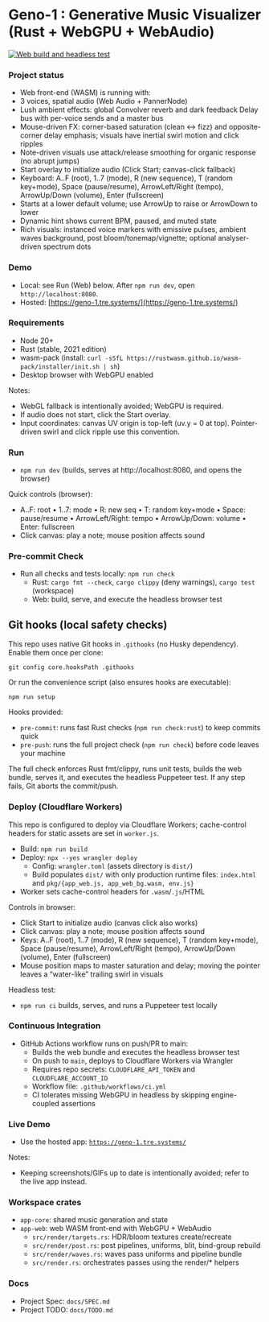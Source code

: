 # Geno-1 : Generative Music Visualizer (Rust + WebGPU + WebAudio)

[![Web build and headless test](https://github.com/rgilks/geno-1/actions/workflows/web-ci.yml/badge.svg)](https://github.com/rgilks/geno-1/actions/workflows/web-ci.yml)

### Project status

- Web front-end (WASM) is running with:
- 3 voices, spatial audio (Web Audio + PannerNode)
- Lush ambient effects: global Convolver reverb and dark feedback Delay bus with per-voice sends and a master bus
- Mouse-driven FX: corner-based saturation (clean ↔ fizz) and opposite-corner delay emphasis; visuals have inertial swirl motion and click ripples
- Note-driven visuals use attack/release smoothing for organic response (no abrupt jumps)
- Start overlay to initialize audio (Click Start; canvas-click fallback)
- Keyboard: A..F (root), 1..7 (mode), R (new sequence), T (random key+mode), Space (pause/resume), ArrowLeft/Right (tempo), ArrowUp/Down (volume), Enter (fullscreen)
- Starts at a lower default volume; use ArrowUp to raise or ArrowDown to lower
- Dynamic hint shows current BPM, paused, and muted state
- Rich visuals: instanced voice markers with emissive pulses, ambient waves background, post bloom/tonemap/vignette; optional analyser-driven spectrum dots

### Demo

- Local: see Run (Web) below. After `npm run dev`, open `http://localhost:8080`.
- Hosted: [https://geno-1.tre.systems/](https://geno-1.tre.systems/)

### Requirements

- Node 20+
- Rust (stable, 2021 edition)
- wasm-pack (install: `curl -sSfL https://rustwasm.github.io/wasm-pack/installer/init.sh | sh`)
- Desktop browser with WebGPU enabled

Notes:

- WebGL fallback is intentionally avoided; WebGPU is required.
- If audio does not start, click the Start overlay.
- Input coordinates: canvas UV origin is top-left (uv.y = 0 at top). Pointer-driven swirl and click ripple use this convention.

### Run

- `npm run dev` (builds, serves at http://localhost:8080, and opens the browser)

Quick controls (browser):

- A..F: root • 1..7: mode • R: new seq • T: random key+mode • Space: pause/resume • ArrowLeft/Right: tempo • ArrowUp/Down: volume • Enter: fullscreen
- Click canvas: play a note; mouse position affects sound

### Pre-commit Check

- Run all checks and tests locally: `npm run check`
  - Rust: `cargo fmt --check`, `cargo clippy` (deny warnings), `cargo test` (workspace)
  - Web: build, serve, and execute the headless browser test

## Git hooks (local safety checks)

This repo uses native Git hooks in `.githooks` (no Husky dependency). Enable them once per clone:

```
git config core.hooksPath .githooks
```

Or run the convenience script (also ensures hooks are executable):

```
npm run setup
```

Hooks provided:

- `pre-commit`: runs fast Rust checks (`npm run check:rust`) to keep commits quick
- `pre-push`: runs the full project check (`npm run check`) before code leaves your machine

The full check enforces Rust fmt/clippy, runs unit tests, builds the web bundle, serves it, and executes the headless Puppeteer test. If any step fails, Git aborts the commit/push.

### Deploy (Cloudflare Workers)

This repo is configured to deploy via Cloudflare Workers; cache-control headers for static assets are set in `worker.js`.

- Build: `npm run build`
- Deploy: `npx --yes wrangler deploy`
  - Config: `wrangler.toml` (assets directory is `dist/`)
  - Build populates `dist/` with only production runtime files: `index.html` and `pkg/{app_web.js, app_web_bg.wasm, env.js}`
- Worker sets cache-control headers for `.wasm`/`.js`/HTML

Controls in browser:

- Click Start to initialize audio (canvas click also works)
- Click canvas: play a note; mouse position affects sound
- Keys: A..F (root), 1..7 (mode), R (new sequence), T (random key+mode), Space (pause/resume), ArrowLeft/Right (tempo), ArrowUp/Down (volume), Enter (fullscreen)
- Mouse position maps to master saturation and delay; moving the pointer leaves a “water-like” trailing swirl in visuals

Headless test:

- `npm run ci` builds, serves, and runs a Puppeteer test locally

### Continuous Integration

- GitHub Actions workflow runs on push/PR to main:
  - Builds the web bundle and executes the headless browser test
  - On push to `main`, deploys to Cloudflare Workers via Wrangler
  - Requires repo secrets: `CLOUDFLARE_API_TOKEN` and `CLOUDFLARE_ACCOUNT_ID`
  - Workflow file: `.github/workflows/ci.yml`
  - CI tolerates missing WebGPU in headless by skipping engine-coupled assertions

<!-- Desktop run instructions removed -->

### Live Demo

- Use the hosted app: [`https://geno-1.tre.systems/`](https://geno-1.tre.systems/)

Notes:

- Keeping screenshots/GIFs up to date is intentionally avoided; refer to the live app instead.

### Workspace crates

- `app-core`: shared music generation and state
- `app-web`: web WASM front-end with WebGPU + WebAudio
  - `src/render/targets.rs`: HDR/bloom textures create/recreate
  - `src/render/post.rs`: post pipelines, uniforms, blit, bind-group rebuild
  - `src/render/waves.rs`: waves pass uniforms and pipeline bundle
  - `src/render.rs`: orchestrates passes using the render/\* helpers

### Docs

- Project Spec: `docs/SPEC.md`
- Project TODO: `docs/TODO.md`
